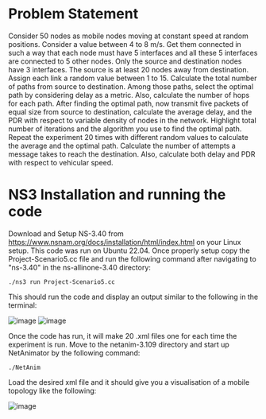# Problem Statement
Consider 50 nodes as mobile nodes moving at constant speed at random positions. Consider a value between 4 to 8 m/s. Get them connected in such a way that each node must have 5 interfaces and all these 5 interfaces are connected to 5 other nodes. Only the source and destination nodes have 3 interfaces. The source is at least 20 nodes away from destination. Assign each link a random value between 1 to 15. Calculate the total number of paths from source to destination. Among those paths, select the optimal path by considering delay as a metric. Also, calculate the number of hops for each path. After finding the optimal path, now transmit five packets of equal size from source to destination, calculate the average delay, and the PDR with respect to variable density of nodes in the network. Highlight total number of iterations and the algorithm you use to find the optimal path. Repeat the experiment 20 times with different random values to calculate the average and the optimal path. Calculate the number of attempts a message takes to reach the destination. Also, calculate both delay and PDR with respect to vehicular speed.

# NS3 Installation and running the code

Download and Setup NS-3.40 from https://www.nsnam.org/docs/installation/html/index.html on your Linux setup. This code was run on Ubuntu 22.04. Once properly setup copy the Project-Scenario5.cc file and run the following command after navigating to "ns-3.40" in the ns-allinone-3.40 directory:
~~~
./ns3 run Project-Scenario5.cc
~~~
This should run the code and display an output similar to the following in the terminal:

![image](https://github.com/SameedIlyas/NS3-Scenario/assets/127698326/48488642-943d-481e-9c2e-4bc25589a451)
![image](https://github.com/SameedIlyas/NS3-Scenario/assets/127698326/280c8924-f166-48a1-829f-9528679252d1)

Once the code has run, it will make 20 .xml files one for each time the experiment is run. Move to the netanim-3.109 directory and start up NetAnimator by the following command:
~~~
./NetAnim
~~~


Load the desired xml file and it should give you a visualisation of a mobile topology like the following:

![image](https://github.com/SameedIlyas/NS3-Scenario/assets/127698326/34344463-5749-4126-be11-69f45d8d0303)

